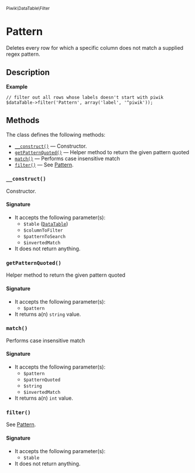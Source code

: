 <small>Piwik\DataTable\Filter</small>

Pattern
=======

Deletes every row for which a specific column does not match a supplied regex pattern.

Description
-----------

**Example**

    // filter out all rows whose labels doesn't start with piwik
    $dataTable->filter('Pattern', array('label', '^piwik'));


Methods
-------

The class defines the following methods:

- [`__construct()`](#__construct) &mdash; Constructor.
- [`getPatternQuoted()`](#getpatternquoted) &mdash; Helper method to return the given pattern quoted
- [`match()`](#match) &mdash; Performs case insensitive match
- [`filter()`](#filter) &mdash; See [Pattern](#).

<a name="__construct" id="__construct"></a>
### `__construct()`

Constructor.

#### Signature

- It accepts the following parameter(s):
    - `$table` ([`DataTable`](../../../Piwik/DataTable.md))
    - `$columnToFilter`
    - `$patternToSearch`
    - `$invertedMatch`
- It does not return anything.

<a name="getpatternquoted" id="getpatternquoted"></a>
### `getPatternQuoted()`

Helper method to return the given pattern quoted

#### Signature

- It accepts the following parameter(s):
    - `$pattern`
- It returns a(n) `string` value.

<a name="match" id="match"></a>
### `match()`

Performs case insensitive match

#### Signature

- It accepts the following parameter(s):
    - `$pattern`
    - `$patternQuoted`
    - `$string`
    - `$invertedMatch`
- It returns a(n) `int` value.

<a name="filter" id="filter"></a>
### `filter()`

See [Pattern](#).

#### Signature

- It accepts the following parameter(s):
    - `$table`
- It does not return anything.

